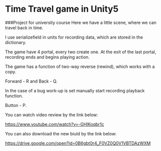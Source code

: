 # Time Travel game in Unity5

###Project for university course
Here we have a little scene, where we can travel back in time.

I use serializefield in units for recording data, which are stored in the dictionary.

The game have 4 portal, every two create one.
At the exit of the last portal, recording ends and begins playing action.

The game has a function of two-way reverse (rewind), which works with a copy. 

Forward - R and Back - Q.

In the case of a bug work-up is set manually start recording playback function. 

Button - P.

You can watch video review by the link below:

https://www.youtube.com/watch?v=-GHlKoqbr1c


You can also download the new biuld by the link below:

https://drive.google.com/open?id=0B6gbt0r4_F0VZ0Q0V1VBTDAzWXM
